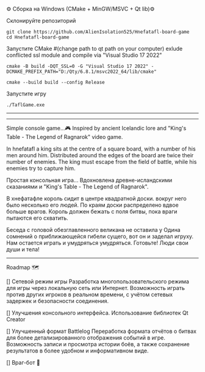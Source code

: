 ⚙️ Сборка на Windows (CMake + MinGW/MSVC + Qt lib)⚙️

Склонируйте репозиторий
```
git clone https://github.com/AlienIsolation525/Hnefatafl-board-game
cd Hnefatafl-board-game
```
Запустите CMake #(change path to qt path on your computer) exlude conflicted ssl module and compile via "Visual Studio 17 2022"

```
cmake -B build -DQT_SSL=0 -G "Visual Studio 17 2022" -DCMAKE_PREFIX_PATH="D:/Qty/6.8.1/msvc2022_64/lib/cmake"

cmake --build build --config Release  
```
Запустите игру
```
./TaflGame.exe
```
---
---
Simple console game...🎮 Inspired by ancient Icelandic lore and "King's Table - The Legend of Ragnarok" video game.

In hnefatafl a king sits at the centre of a square board, with a number of his men around him. Distributed around the edges of the board are twice their number of enemies. The king must escape from the field of battle, while his enemies try to capture him.

Простая консольная игра... Вдохновлена древне-исландскими сказаниями и "King's Table - The Legend of Ragnarok".

В хнефатафле король сидит в центре квадратной доски. вокруг него было несколько его людей. По краям доски распределено вдвое больше врагов. Король должен бежать с поля битвы, пока враги пытаются его схватить.

Беседа с головой обезглавленного великана не оставила у Одина сомнений о приближающейся гибели сущего, вот он и заделал игруху. Нам остается играть и умудряться умудряться. Готовьте! Люди свои души и тела!

---
Roadmap	:world_map:

[] Сетевой режим игры
Разработка многопользовательского режима для игры через локальную сеть или Интернет.
Возможность играть против других игроков в реальном времени, с учётом сетевых задержек и безопасности соединения.

[] Улучшения консольного интерфейса. Иcпользование библиотек Qt Creator

[] Улучшенный формат Battlelog
Переработка формата отчётов о битвах для более детализированного отображения событий в игре.
Возможность записи и просмотра истории боёв, а также сохранение результатов в более удобном и информативном виде.

[] Враг-бот :robot:
